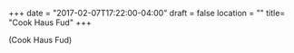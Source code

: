 +++
date = "2017-02-07T17:22:00-04:00"
draft = false
location = ""
title= "Cook Haus Fud"
+++

(Cook Haus Fud)